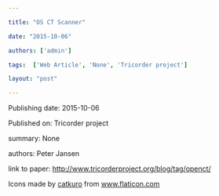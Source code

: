 ---
title: "OS CT Scanner"
date: "2015-10-06"
authors: ['admin']
tags:  ['Web Article', 'None', 'Tricorder project']
layout: "post"
---
Publishing date: 2015-10-06

Published on: Tricorder project

summary: None

authors: Peter Jansen

link to paper: http://www.tricorderproject.org/blog/tag/openct/

Icons made by <a href="https://www.flaticon.com/free-icon/bookshelves_3576884" title="catkuro">catkuro</a> from <a href="https://www.flaticon.com/" title="Flaticon"> www.flaticon.com</a>